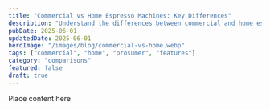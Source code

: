 ```yaml
---
title: "Commercial vs Home Espresso Machines: Key Differences"
description: "Understand the differences between commercial and home espresso machines. Learn what features matter for home use and when to go prosumer."
pubDate: 2025-06-01
updatedDate: 2025-06-01
heroImage: "/images/blog/commercial-vs-home.webp"
tags: ["commercial", "home", "prosumer", "features"]
category: "comparisons"
featured: false
draft: true
---
```


Place content here